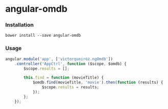 # angular-omdb

### Installation
```
bower install --save angular-omdb
```

### Usage
```js
angular.module('app', ['victorqueiroz.ngOmdb'])
	.controller('AppCtrl', function ($scope, $omdb) {
		$scope.results = [];

		this.find = function (movieTitle) {
			$omdb.find(movieTitle, 'movie').then(function (results) {
				$scope.results = results;
			});
		};
	});
```